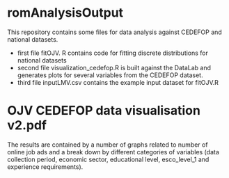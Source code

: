 # romAnalysisOutput
This repository contains some files for data analysis against CEDEFOP and national datasets.

- first file fitOJV. R contains code for fitting discrete distributions for national datasets
- second file visualization_cedefop.R is built against the DataLab and generates plots for several variables from the CEDEFOP dataset.
- third file inputLMV.csv contains the example input dataset for fitOJV.R

# OJV CEDEFOP data visualisation v2.pdf
The results are contained by a number of graphs related to number of online job ads and a break down by different categories of variables (data collection period, economic sector, educational level, esco_level_1 and experience requirements).
